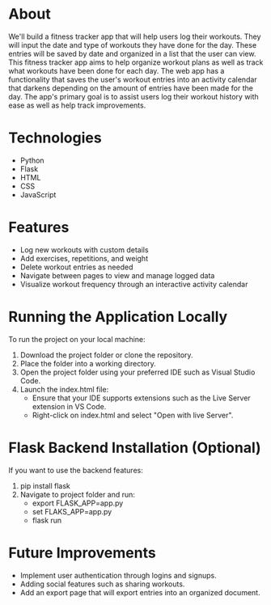 # About
We'll build a fitness tracker app that will help users log their workouts. They will input the date and type of workouts they have done for the day. These entries will be saved by date and organized in a list that the user can view. This fitness tracker app aims to help organize workout plans as well as track what workouts have been done for each day. The web app has a functionality that saves the user's workout entries into an activity calendar that darkens depending on the amount of entries have been made for the day.  The app's primary goal is to assist users log their workout history with ease as well as help track improvements. 

# Technologies
- Python
- Flask
- HTML
- CSS
- JavaScript

# Features
- Log new workouts with custom details
- Add exercises, repetitions, and weight
- Delete workout entries as needed
- Navigate between pages to view and manage logged data
- Visualize workout frequency through an interactive activity calendar

# Running the Application Locally
To run the project on your local machine:
1. Download the project folder or clone the repository.
2. Place the folder into a working directory.
3. Open the project folder using your preferred IDE such as Visual Studio Code.
4. Launch the index.html file:
   - Ensure that your IDE supports extensions such as the Live Server extension in VS Code.
   - Right-click on index.html and select "Open with live Server".

# Flask Backend Installation (Optional)
If you want to use the backend features:
1. pip install flask
2. Navigate to project folder and run:
   - export FLASK_APP=app.py
   - set FLAKS_APP=app.py
   - flask run
  
# Future Improvements
- Implement user authentication through logins and signups.
- Adding social features such as sharing workouts.
- Add an export page that will export entries into an organized document.
